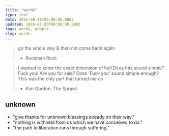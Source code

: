 ```yaml
---
title: "words"
type: text
date: 2015-08-16T04:00:00.000Z
updated: 2016-01-05T00:00:00.000Z
tags: words, people
slug: words
...
```


> go the whole way & then not come back again
> - Rockman Rock

> I wanted to know the exact dimension of hell
> Does this sound simple?
> Fuck you! Are you for sale?
> Does 'Fuck you' sound simple enough?
> This was the only part that turned me on
> - Kim Gordon, The Sprawl

## unknown

- "give thanks for unknown blessings already on their way."
- "nothing is withheld from us which we have conceived to do."
- "the path to liberation runs through suffering."
